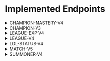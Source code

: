 # Implemented Endpoints


<details>
  <summary>CHAMPION-MASTERY-V4</summary>

  ```
    ✔️ /lol/champion-mastery/v4/champion-masteries/by-summoner/{encryptedSummonerId}
    ❌ /lol/champion-mastery/v4/champion-masteries/by-summoner/{encryptedSummonerId}/by-champion/{championId}
    ✔️ /lol/champion-mastery/v4/champion-masteries/by-summoner/{encryptedSummonerId}/top
    ✔️ /lol/champion-mastery/v4/scores/by-summoner/{encryptedSummonerId}
  ```

  ⚠️ If the summoner has no mastery on a champion, the endpoint will return a 404 error.
</details>


<details>
  <summary>CHAMPION-V3</summary>

  ```
    ✔️ /lol/platform/v3/champion-rotations
  ```
</details>


<details>
  <summary>LEAGUE-EXP-V4</summary>

  ```
    ✔️ /lol/league-exp/v4/entries/{queue}/{tier}/{division}
  ```
</details>


<details>
  <summary>LEAGUE-V4</summary>

  ```
    ✔️ /lol/league/v4/challengerleagues/by-queue/{queue}
    ✔️ /lol/league/v4/entries/by-summoner/{encryptedSummonerId}
    ✔️ /lol/league/v4/entries/{queue}/{tier}/{division}
    ✔️ /lol/league/v4/grandmasterleagues/by-queue/{queue}
    ✔️ /lol/league/v4/leagues/{leagueId}
    ✔️ /lol/league/v4/masterleagues/by-queue/{queue}
  ```
</details>


<details>
  <summary>LOL-STATUS-V4</summary>

  ```
    ✔️ /lol/status/v4/platform-data
  ```
</details>


<details>
  <summary>MATCH-V5</summary>

  ```
    ✔️ /riot/account/v1/accounts/by-puuid/{puuid}
    ✔️ /lol/match/v5/matches/{matchId}
    ✔️ /lol/match/v5/matches/{matchId}/timeline
  ```
</details>


<details>
  <summary>SUMMONER-V4</summary>

  ```
    ✔️ /lol/summoner/v4/summoners/by-account/{encryptedAccountId}
    ✔️ /lol/summoner/v4/summoners/by-name/{summonerName}
    ✔️ /lol/summoner/v4/summoners/by-puuid/{encryptedPUUID}
    ✔️ /lol/summoner/v4/summoners/{encryptedSummonerId}
  ```
</details>

